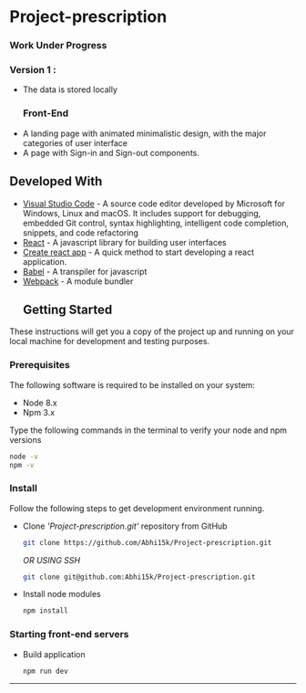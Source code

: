 # Project-prescription
### Work Under Progress

### Version 1 :
* The data is stored locally
  ### Front-End
* A landing page with animated minimalistic design, with the major categories of user interface
*  A page with Sign-in and Sign-out components.
  ## Developed With

* [Visual Studio Code](https://code.visualstudio.com/) - A source code editor developed by Microsoft for Windows, Linux and macOS. It includes support for debugging, embedded Git control, syntax highlighting, intelligent code completion, snippets, and code refactoring
* [React](https://reactjs.org/) - A javascript library for building user interfaces
* [Create react app](https://create-react-app.dev/) - A quick method to start developing a react application.
* [Babel](https://babeljs.io/) - A transpiler for javascript
* [Webpack](https://webpack.js.org/) - A module bundler
  ## Getting Started

These instructions will get you a copy of the project up and running on your local machine for development and testing purposes.

### Prerequisites

The following software is required to be installed on your system:

* Node 8.x
* Npm 3.x

Type the following commands in the terminal to verify your node and npm versions

```bash
node -v
npm -v
```

### Install

Follow the following steps to get development environment running.
* Clone _'Project-prescription.git'_ repository from GitHub

  ```bash
  git clone https://github.com/Abhi15k/Project-prescription.git
  ```

   _OR USING SSH_

  ```bash
  git clone git@github.com:Abhi15k/Project-prescription.git
  ```

* Install node modules

   ```bash
   npm install
   ```


### Starting front-end servers

* Build application

  ```bash
  npm run dev
  ```
---
